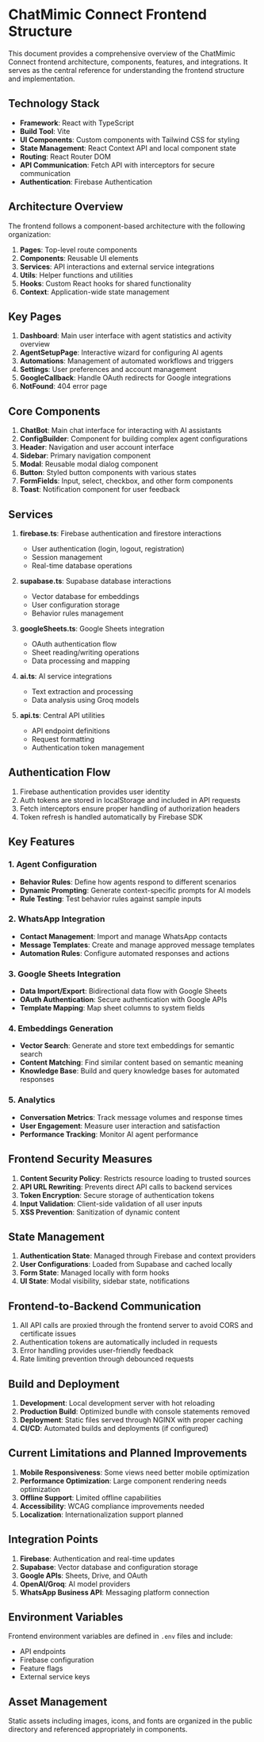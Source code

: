 # ChatMimic Connect Frontend Structure

This document provides a comprehensive overview of the ChatMimic Connect frontend architecture, components, features, and integrations. It serves as the central reference for understanding the frontend structure and implementation.

## Technology Stack

- **Framework**: React with TypeScript
- **Build Tool**: Vite
- **UI Components**: Custom components with Tailwind CSS for styling
- **State Management**: React Context API and local component state
- **Routing**: React Router DOM
- **API Communication**: Fetch API with interceptors for secure communication
- **Authentication**: Firebase Authentication

## Architecture Overview

The frontend follows a component-based architecture with the following organization:

1. **Pages**: Top-level route components
2. **Components**: Reusable UI elements
3. **Services**: API interactions and external service integrations
4. **Utils**: Helper functions and utilities
5. **Hooks**: Custom React hooks for shared functionality
6. **Context**: Application-wide state management

## Key Pages

1. **Dashboard**: Main user interface with agent statistics and activity overview
2. **AgentSetupPage**: Interactive wizard for configuring AI agents
3. **Automations**: Management of automated workflows and triggers
4. **Settings**: User preferences and account management
5. **GoogleCallback**: Handle OAuth redirects for Google integrations
6. **NotFound**: 404 error page

## Core Components

1. **ChatBot**: Main chat interface for interacting with AI assistants
2. **ConfigBuilder**: Component for building complex agent configurations
3. **Header**: Navigation and user account interface
4. **Sidebar**: Primary navigation component
5. **Modal**: Reusable modal dialog component
6. **Button**: Styled button components with various states
7. **FormFields**: Input, select, checkbox, and other form components
8. **Toast**: Notification component for user feedback

## Services

1. **firebase.ts**: Firebase authentication and firestore interactions
   - User authentication (login, logout, registration)
   - Session management
   - Real-time database operations

2. **supabase.ts**: Supabase database interactions
   - Vector database for embeddings
   - User configuration storage
   - Behavior rules management

3. **googleSheets.ts**: Google Sheets integration
   - OAuth authentication flow
   - Sheet reading/writing operations
   - Data processing and mapping

4. **ai.ts**: AI service integrations
   - Text extraction and processing
   - Data analysis using Groq models

5. **api.ts**: Central API utilities
   - API endpoint definitions
   - Request formatting
   - Authentication token management

## Authentication Flow

1. Firebase authentication provides user identity
2. Auth tokens are stored in localStorage and included in API requests
3. Fetch interceptors ensure proper handling of authorization headers
4. Token refresh is handled automatically by Firebase SDK

## Key Features

### 1. Agent Configuration

- **Behavior Rules**: Define how agents respond to different scenarios
- **Dynamic Prompting**: Generate context-specific prompts for AI models
- **Rule Testing**: Test behavior rules against sample inputs

### 2. WhatsApp Integration

- **Contact Management**: Import and manage WhatsApp contacts
- **Message Templates**: Create and manage approved message templates
- **Automation Rules**: Configure automated responses and actions

### 3. Google Sheets Integration

- **Data Import/Export**: Bidirectional data flow with Google Sheets
- **OAuth Authentication**: Secure authentication with Google APIs
- **Template Mapping**: Map sheet columns to system fields

### 4. Embeddings Generation

- **Vector Search**: Generate and store text embeddings for semantic search
- **Content Matching**: Find similar content based on semantic meaning
- **Knowledge Base**: Build and query knowledge bases for automated responses

### 5. Analytics

- **Conversation Metrics**: Track message volumes and response times
- **User Engagement**: Measure user interaction and satisfaction
- **Performance Tracking**: Monitor AI agent performance

## Frontend Security Measures

1. **Content Security Policy**: Restricts resource loading to trusted sources
2. **API URL Rewriting**: Prevents direct API calls to backend services
3. **Token Encryption**: Secure storage of authentication tokens
4. **Input Validation**: Client-side validation of all user inputs
5. **XSS Prevention**: Sanitization of dynamic content

## State Management

1. **Authentication State**: Managed through Firebase and context providers
2. **User Configurations**: Loaded from Supabase and cached locally
3. **Form State**: Managed locally with form hooks
4. **UI State**: Modal visibility, sidebar state, notifications

## Frontend-to-Backend Communication

1. All API calls are proxied through the frontend server to avoid CORS and certificate issues
2. Authentication tokens are automatically included in requests
3. Error handling provides user-friendly feedback
4. Rate limiting prevention through debounced requests

## Build and Deployment

1. **Development**: Local development server with hot reloading
2. **Production Build**: Optimized bundle with console statements removed
3. **Deployment**: Static files served through NGINX with proper caching
4. **CI/CD**: Automated builds and deployments (if configured)

## Current Limitations and Planned Improvements

1. **Mobile Responsiveness**: Some views need better mobile optimization
2. **Performance Optimization**: Large component rendering needs optimization
3. **Offline Support**: Limited offline capabilities
4. **Accessibility**: WCAG compliance improvements needed
5. **Localization**: Internationalization support planned

## Integration Points

1. **Firebase**: Authentication and real-time updates
2. **Supabase**: Vector database and configuration storage
3. **Google APIs**: Sheets, Drive, and OAuth
4. **OpenAI/Groq**: AI model providers
5. **WhatsApp Business API**: Messaging platform connection

## Environment Variables

Frontend environment variables are defined in `.env` files and include:
- API endpoints
- Firebase configuration
- Feature flags
- External service keys

## Asset Management

Static assets including images, icons, and fonts are organized in the public directory and referenced appropriately in components. 